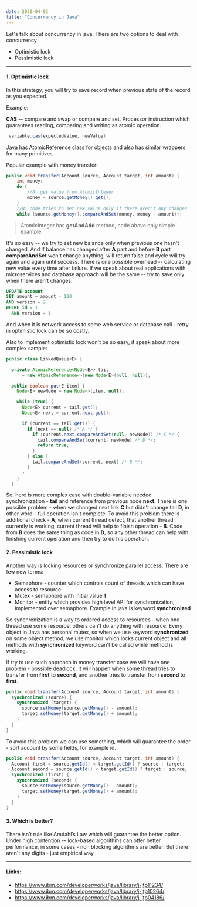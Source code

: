 ```yaml
---
date: 2020-04-02
title: "Concurrency in Java"
---
```

Let's talk about concurrency in java.
There are two options to deal with concurrency 
* Optimistic lock
* Pessimistic lock

****
#### 1. Optimistic lock

In this strategy, you will try to save record when previous state of the record as you expected.

Example: 

**CAS** -- compare and swap or compare and set. Processor instruction which guarantees reading, comparing and writing as atomic operation. 

```java
 variable.cas(expectedValue, newValue)
```

Java has AtomicReference class for objects and also has similar wrappers for many primitives. 

Popular example with money transfer:
```java
public void transfer(Account source, Account target, int amount) {
    int money;
    do {
        //A: get value from AtomicInteger
        money = source.getMoney().get(); 
    }
    //B: code tries to set new value only if there aren't any changes 
    while (source.getMoney().compareAndSet(money, money - amount)); 
```
> AtomicInteger has **getAndAdd** method, code above only simple example.

It's so easy -- we try to set new balance only when previous one hasn't changed. And if balance has changed after **A** part and
before **B** part **compareAndSet** won't change anything, will return false and cycle will try again and again until success.
There is one possible overhead -- calculating new value every time after failure. If we speak about real applications
with microservices and database approach will be the same -- try to save only when there aren't changes:

```sql
UPDATE account
SET amount = amount - 100
AND version = 2
WHERE id = 1
  AND version = 1
```
And when it is network access to some web service or database call - retry in optimistic lock can be so costly.

Also to implement optimistic lock won't be so easy, if speak about more complex sample:

```java
public class LinkedQueue<E> {

  private AtomicReference<Node<E>> tail
      = new AtomicReference<>(new Node<E>(null, null));

  public boolean put(E item) {
    Node<E> newNode = new Node<>(item, null);

    while (true) {
      Node<E> current = tail.get();
      Node<E> next = current.next.get();

      if (current == tail.get()) {
        if (next == null) /* A */ {
          if (current.next.compareAndSet(null, newNode)) /* C */ {
            tail.compareAndSet(current, newNode) /* D */;
            return true;
          }
        } else {
          tail.compareAndSet(current, next) /* B */;
        }
      }
    }
  }
```

So, here is more complex case with double-variable needed synchronization - **tail** and reference from previous node **next**.
There is one possible problem - when we changed next link **C** but didn't change tail **D**, in other word - full operation isn't complete.
To avoid this problem there is additional check - **A**, when current thread detect, that another thread currently is working, current thread will help to finish operation -
**B**. Code from **B** does the same thing as code in **D**, so any other thread can help with finishing current operation and then try to do his operation.

#### 2. Pessimistic lock

Another way is locking resources or synchronize parallel access. There are few new terms:
* Semaphore - counter which controls count of threads which can have access to resource
* Mutex - semaphore with initial value **1**
* Monitor - entity which provides high level API for synchronization, implemented over semaphore. Example in java 
is keyword **synchronized**

So synchronization is a way to ordered access to resources - when one thread use some resource, 
others can't do anything with resource. Every object in Java has personal mutex, so when we use keyword **synchronized** on some object method,
we use monitor which locks current object and all methods with **synchronized** keyword can't be called while method is working.

If try to use such approach in money transfer case we will have one problem - possible deadlock. It will happen when some thread tries to transfer
from **first** to **second**, and another tries to transfer from **second** to **first**.

```java
public void transfer(Account source, Account target, int amount) {
  synchronized (source) {
    synchronized (target) {
      source.setMoney(source.getMoney() - amount);
      target.setMoney(target.getMoney() + amount);
    }
  }
}
```
To avoid this problem we can use something, which will guarantee the order - sort account by some fields, for example id.
```java
public void transfer(Account source, Account target, int amount) {
  Account first = source.getId() < target.getId() ? source : target;
  Account second = source.getId() < target.getId() ? target : source;
  synchronized (first) {
    synchronized (second) {
      source.setMoney(source.getMoney() - amount);
      target.setMoney(target.getMoney() + amount);
    }
  }
}
```

#### 3. Which is better?

There isn’t rule like Amdahl’s Law which will guarantee the better option.
Under high contention -- lock-based algorithms can offer better performance, in some cases - non blocking algorithms are better.
But there aren't any digits - just empirical way

****
#### Links:
- https://www.ibm.com/developerworks/java/library/j-jtp11234/
- https://www.ibm.com/developerworks/java/library/j-jtp10264/
- https://www.ibm.com/developerworks/java/library/j-jtp04186/